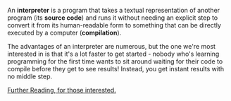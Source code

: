 An **interpreter** is a program that takes a textual representation of another program (its **source code**) and runs it without needing an explicit step to convert it from its human-readable form to something that can be directly executed by a computer (**compilation**).

The advantages of an interpreter are numerous, but the one we're most interested in is that it's a lot faster to get started - nobody who's learning programming for the first time wants to sit around waiting for their code to compile before they get to see results! Instead, you get instant results with no middle step.

[Further Reading, for those interested.](http://en.wikipedia.org/wiki/Interpreter_%28computing%29)
